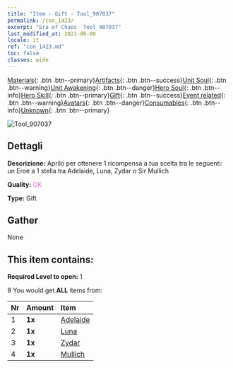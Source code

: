```yaml
---
title: "Item - Gift - Tool_907037"
permalink: /con_1423/
excerpt: "Era of Chaos  Tool_907037"
last_modified_at: 2021-06-08
locale: it
ref: "con_1423.md"
toc: false
classes: wide
---
```

 [Materials](/ItemsIT/){: .btn .btn--primary}[Artifacts](/ItemsIT/Artifacts/){: .btn .btn--success}[Unit Soul](/ItemsIT/UnitSoul/){: .btn .btn--warning}[Unit Awakening](/ItemsIT/UnitAwakening/){: .btn .btn--danger}[Hero Soul](/ItemsIT/HeroSoul/){: .btn .btn--info}[Hero Skill](/ItemsIT/HeroSkill/){: .btn .btn--primary}[Gift](/ItemsIT/Gift/){: .btn .btn--success}[Event related](/ItemsIT/Events/){: .btn .btn--warning}[Avatars](/ItemsIT/Avatars/){: .btn .btn--danger}[Consumables](/ItemsIT/Consumables/){: .btn .btn--info}[Unknown](/ItemsIT/Unknown/){: .btn .btn--primary}

 ![Tool_907037](/images/t/i_907037.png)

## Dettagli
 **Descrizione:** Aprilo per ottenere 1 ricompensa a tua scelta tra le seguenti: un Eroe a 1 stella tra Adelaide, Luna, Zydar o Sir Mullich

 **Quality:** <span style="color: #DA70D6">OK</span>

 **Type:** Gift

## Gather

  None

## This item contains:

 **Required Level to open:** 1

 8 You would get **ALL** items  from:

  | Nr | Amount |     Item    |
  |:---|:-------|:------------|
  | 1 |  **1x** | [Adelaide](/heroes/Adelaide/) |  | 
  | 2 |  **1x** | [Luna](/heroes/Luna/) |  | 
  | 3 |  **1x** | [Zydar](/heroes/Zydar/) |  | 
  | 4 |  **1x** | [Mullich](/heroes/Mullich/) |  | 
